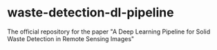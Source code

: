 # waste-detection-dl-pipeline
The official repository for the paper "A Deep Learning Pipeline for Solid Waste Detection in Remote Sensing Images"
